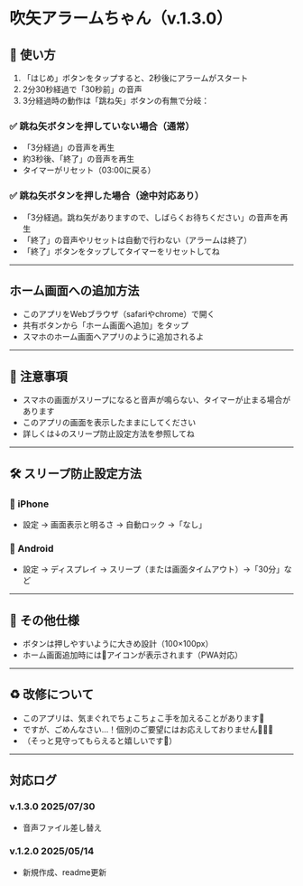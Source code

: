 # 吹矢アラームちゃん（v.1.3.0）

## 📱 使い方
1. 「はじめ」ボタンをタップすると、2秒後にアラームがスタート
2. 2分30秒経過で「30秒前」の音声
3. 3分経過時の動作は「跳ね矢」ボタンの有無で分岐：

### ✅ 跳ね矢ボタンを押していない場合（通常）
- 「3分経過」の音声を再生
- 約3秒後、「終了」の音声を再生
- タイマーがリセット（03:00に戻る）

### ✅ 跳ね矢ボタンを押した場合（途中対応あり）
- 「3分経過。跳ね矢がありますので、しばらくお待ちください」の音声を再生
- 「終了」の音声やリセットは自動で行わない（アラームは終了）
- 「終了」ボタンをタップしてタイマーをリセットしてね

---

## ホーム画面への追加方法
- このアプリをWebブラウザ（safariやchrome）で開く
- 共有ボタンから「ホーム画面へ追加」をタップ
- スマホのホーム画面へアプリのように追加されるよ

---

## 💬 注意事項
- スマホの画面がスリープになると音声が鳴らない、タイマーが止まる場合があります
- このアプリの画面を表示したままにしてください
- 詳しくは↓のスリープ防止設定方法を参照してね

---

## 🛠 スリープ防止設定方法

### 📱 iPhone
- 設定 → 画面表示と明るさ → 自動ロック →「なし」

### 📱 Android
- 設定 → ディスプレイ → スリープ（または画面タイムアウト）→「30分」など

---

## 🎯 その他仕様
- ボタンは押しやすいように大きめ設計（100×100px）
- ホーム画面追加時には🎯アイコンが表示されます（PWA対応）

---

## ♻️ 改修について
- このアプリは、気まぐれでちょこちょこ手を加えることがあります🐣
- ですが、ごめんなさい…！個別のご要望にはお応えしておりません🙇‍♀️💦
- （そっと見守ってもらえると嬉しいです🎯）

---

## 対応ログ

### v.1.3.0 2025/07/30
- 音声ファイル差し替え

### v.1.2.0 2025/05/14
- 新規作成、readme更新
